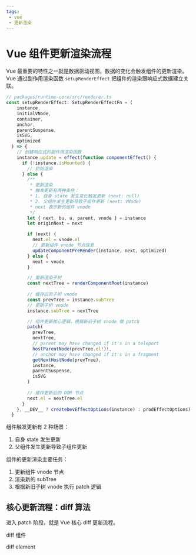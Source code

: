 ```yaml
---
tags:
 - vue
 - 更新渲染
---
```

# Vue 组件更新渲染流程

Vue 最重要的特性之一就是数据驱动视图，数据的变化会触发组件的更新渲染。Vue 通过副作用渲染函数 `setupRenderEffect` 把组件的渲染跟响应式数据建立关联。

```javascript
// packages/runtime-core/src/renderer.ts
const setupRenderEffect: SetupRenderEffectFn = (
    instance,
    initialVNode,
    container,
    anchor,
    parentSuspense,
    isSVG,
    optimized
  ) => {
    // 创建响应式的副作用渲染函数
    instance.update = effect(function componentEffect() {
      if (!instance.isMounted) {
        // 初始渲染
      } else {
        /**
         * 更新渲染
         * 触发更新有两种条件：
         * 1. 自身 state 发生变化触发更新 (next: null)
         * 2. 父组件发生更新导致子组件更新 (next: VNode)
         * next 表示新的组件 vnode
         */
        let { next, bu, u, parent, vnode } = instance
        let originNext = next

        if (next) {
          next.el = vnode.el
          // 更新组件 vnode 节点信息
          updateComponentPreRender(instance, next, optimized)
        } else {
          next = vnode
        }

        // 重新渲染子树
        const nextTree = renderComponentRoot(instance)
        
        // 缓存旧的子树 vnode
        const prevTree = instance.subTree
        // 更新子树 vnode
        instance.subTree = nextTree

        // 组件更新核心逻辑，根据新旧子树 vnode 做 patch
        patch(
          prevTree,
          nextTree,
          // parent may have changed if it's in a teleport
          hostParentNode(prevTree.el!)!,
          // anchor may have changed if it's in a fragment
          getNextHostNode(prevTree),
          instance,
          parentSuspense,
          isSVG
        )
       
        // 缓存更新后的 DOM 节点
        next.el = nextTree.el
      }
    }, __DEV__ ? createDevEffectOptions(instance) : prodEffectOptions)
  }
```

组件触发更新有 2 种场景：

1. 自身 state 发生更新
2. 父组件发生更新导致子组件更新

组件的更新渲染主要任务：

1. 更新组件 vnode 节点
2. 渲染新的 subTree
3. 根据新旧子树 vnode 执行 patch 逻辑

## 核心更新流程：diff 算法

进入 patch 阶段，就是 Vue 核心 diff 更新流程。
 
diff 组件

diff element